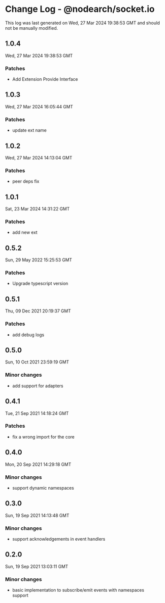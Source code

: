 # Change Log - @nodearch/socket.io

This log was last generated on Wed, 27 Mar 2024 19:38:53 GMT and should not be manually modified.

## 1.0.4
Wed, 27 Mar 2024 19:38:53 GMT

### Patches

- Add Extension Provide Interface

## 1.0.3
Wed, 27 Mar 2024 16:05:44 GMT

### Patches

- update ext name

## 1.0.2
Wed, 27 Mar 2024 14:13:04 GMT

### Patches

-  peer deps fix

## 1.0.1
Sat, 23 Mar 2024 14:31:22 GMT

### Patches

- add new ext

## 0.5.2
Sun, 29 May 2022 15:25:53 GMT

### Patches

- Upgrade typescript version

## 0.5.1
Thu, 09 Dec 2021 20:19:37 GMT

### Patches

- add debug logs

## 0.5.0
Sun, 10 Oct 2021 23:59:19 GMT

### Minor changes

- add support for adapters

## 0.4.1
Tue, 21 Sep 2021 14:18:24 GMT

### Patches

- fix a wrong import for the core 

## 0.4.0
Mon, 20 Sep 2021 14:29:18 GMT

### Minor changes

- support dynamic namespaces

## 0.3.0
Sun, 19 Sep 2021 14:13:48 GMT

### Minor changes

- support acknowledgements in event handlers

## 0.2.0
Sun, 19 Sep 2021 13:03:11 GMT

### Minor changes

- basic implementation to subscribe/emit events with namespaces support

